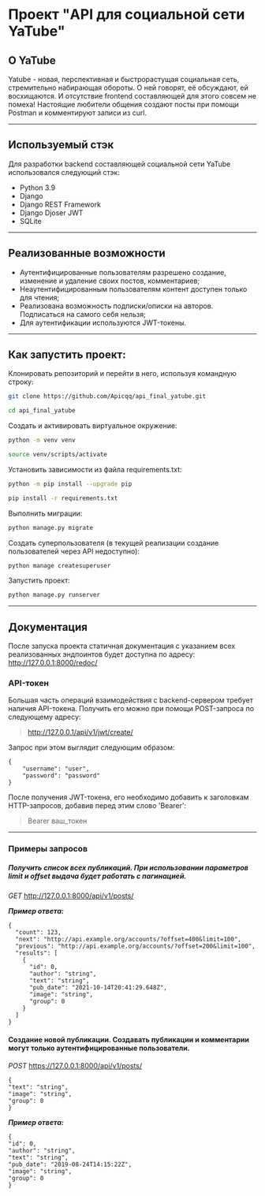 # Проект "API для социальной сети YaTube"

## О YaTube

Yatube - новая, перспективная и быстрорастущая социальная сеть, стремительно
набирающая обороты. О ней говорят, её обсуждают, ей восхищаются.
И отсутствие frontend составляющей для этого совсем не помеха! Настоящие 
любители общения создают посты при помощи Postman и комментируют записи
из curl.

---
## Используемый стэк

Для разработки backend составляющей социальной сети YaTube использовался 
следующий стэк:
+ Python 3.9
+ Django
+ Django REST Framework
+ Django Djoser JWT
+ SQLite
---
## Реализованные возможности

- Аутентифицированные пользователям разрешено создание, изменение и удаление своих постов, комментариев;
- Неаутентифицированным пользователям контент доступен только для чтения;
- Реализована возможность подписки/описки на авторов. Подписаться на самого себя нельзя;
- Для аутентификации используются JWT-токены.
---

## Как запустить проект:

Клонировать репозиторий и перейти в него, используя командную строку:
```bash
git clone https://github.com/Apicqq/api_final_yatube.git
```

```bash
cd api_final_yatube
```

Создать и активировать виртуальное окружение:

```bash
python -m venv venv
```

```bash
source venv/scripts/activate
```

Установить зависимости из файла requirements.txt:

```bash
python -m pip install --upgrade pip
```

```bash
pip install -r requirements.txt
```

Выполнить миграции:

```bash
python manage.py migrate
```

Создать суперпользователя (в текущей реализации создание пользователей через API недоступно):
```bash
python manage createsuperuser
```

Запустить проект:
```bash
python manage.py runserver
```
---
## Документация

После запуска проекта статичная документация с указанием всех реализованных эндпоинтов будет доступна по адресу: http://127.0.0.1:8000/redoc/

### API-токен

Большая часть операций взаимодействия с backend-сервером требует наличия API-токена. Получить его можно при помощи POST-запроса по следующему адресу:
   > http://127.0.0.1/api/v1/jwt/create/

Запрос при этом выглядит следующим образом:
```
{
    "username": "user",
    "password": "password"
}
```

После получения JWT-токена, его необходимо добавить к заголовкам HTTP-запросов, добавив перед этим слово 'Bearer':
> Bearer ваш_токен
---

### Примеры запросов

##### Получить список всех публикаций. При использовании параметров limit и offset выдача будет работать с пагинацией.

*GET* http://127.0.0.1:8000/api/v1/posts/ 

***Пример ответа:***
```
{
  "count": 123,
  "next": "http://api.example.org/accounts/?offset=400&limit=100",
  "previous": "http://api.example.org/accounts/?offset=200&limit=100",
  "results": [
    {
      "id": 0,
      "author": "string",
      "text": "string",
      "pub_date": "2021-10-14T20:41:29.648Z",
      "image": "string",
      "group": 0
    }
  ]
}
```
   
#### Создание новой публикации. Создавать публикации и комментарии могут только аутентифицированные пользователи.
*POST* https://127.0.0.1:8000/api/v1/posts/
```
{
"text": "string",
"image": "string",
"group": 0
}
```

***Пример ответа:***
```
{
"id": 0,
"author": "string",
"text": "string",
"pub_date": "2019-08-24T14:15:22Z",
"image": "string",
"group": 0
}
```